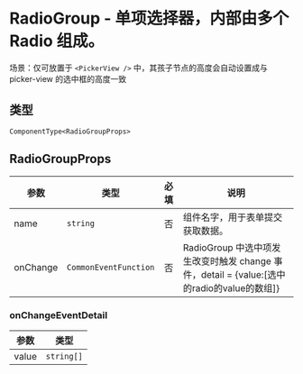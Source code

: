 # RadioGroup - 单项选择器，内部由多个 Radio 组成。
场景：仅可放置于 `<PickerView />` 中，其孩子节点的高度会自动设置成与 picker-view 的选中框的高度一致

## 类型
```tsx
ComponentType<RadioGroupProps>
```

## RadioGroupProps

| 参数 | 类型 | 必填 | 说明 |
| --- | --- | :---: | --- |
| name | `string` | 否 | 组件名字，用于表单提交获取数据。 |
| onChange | `CommonEventFunction` | 否 | RadioGroup 中选中项发生改变时触发 change 事件，detail = {value:[选中的radio的value的数组]} |

### onChangeEventDetail

| 参数 | 类型 |
| --- | --- |
| value | `string[]` |